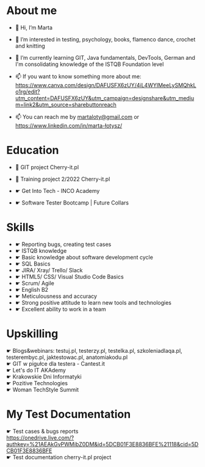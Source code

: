 <H1> About me</H1>


- 👋 Hi, I’m Marta

- 👀 I’m interested in testing, psychology, books, flamenco dance, crochet and knitting

- 🌱 I’m currently learning GIT, Java fundamentals, DevTools, German and I'm consolidating knowledge of the ISTQB Foundation level

- 📫 If you want to know something more about me: https://www.canva.com/design/DAFUSFX6zUY/4iL4WYIMeeLySMQhkLo1rg/edit?utm_content=DAFUSFX6zUY&utm_campaign=designshare&utm_medium=link2&utm_source=sharebuttonreach </br>

- 📫 You can reach me by martaloty@gmail.com or https://www.linkedin.com/in/marta-łotysz/

<H1>Education </H1>

- 🌱 GIT project Cherry-it.pl

- 🌱 Training project 2/2022 Cherry-it.pl

- ☛ Get Into Tech - INCO Academy 

- ☛ Software Tester Bootcamp | Future Collars

<H1> Skills </h1>

- ☛ Reporting bugs, creating test cases
- ☛ ISTQB knowledge
- ☛ Basic knowledge about software development cycle
- ☛ SQL Basics
- ☛ JIRA/ Xray/ Trello/ Slack
- ☛ HTML5/ CSS/ Visual Studio Code Basics
- ☛ Scrum/ Agile
- ☛ English B2
- ☛ Meticulousness and accuracy
- ☛ Strong positive attitude to learn new tools and technologies
- ☛ Excellent ability to work in a team

<H1> Upskilling </h1>

 ☛ Blogs&webinars: testuj.pl, testerzy.pl, testelka.pl, szkoleniadlaqa.pl, testerembyc.pl, jaktestowac.pl, anatomiakodu.pl </br>
 ☛ GIT w pigułce dla testera - Cantest.it </br>
 ☛ Let's do IT AKAdemy </br>
 ☛ Krakowskie Dni Informatyki </br>
 ☛ Pozitive Technologies </br>
 ☛ Woman TechStyle Summit </br>
 
 <H1> My Test Documentation </h1>

 ☛ Test cases & bugs reports </br>
 https://onedrive.live.com/?authkey=%21AEAkGvPWMibZ0DM&id=5DCB01F3E8836BFE%21118&cid=5DCB01F3E8836BFE </br>
 ☛ Test documentation cherry-it.pl project </br>




<!---
martalotysz/martalotysz is a ✨ special ✨ repository because its `README.md` (this file) appears on your GitHub profile.
You can click the Preview link to take a look at your changes.
--->
